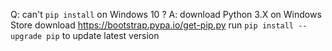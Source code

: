 Q:  can't `pip install` on Windows 10 ?
A:  download Python 3.X on Windows Store
    download https://bootstrap.pypa.io/get-pip.py
    run `pip install --upgrade pip` to update latest version